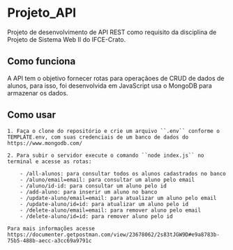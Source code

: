 # Projeto_API 

Projeto de desenvolvimento de API REST como requisito da disciplina de Projeto de Sistema Web II do IFCE-Crato.

## Como funciona

A API tem o objetivo fornecer rotas para operaçãoes de CRUD de dados de alunos, para isso, foi desenvolvida em JavaScript usa o MongoDB para armazenar os dados.

## Como usar

    1. Faça o clone do repositório e crie um arquivo ``.env`` conforme o TEMPLATE.env, com suas credenciais de um banco de dados do https://www.mongodb.com/

    2. Para subir o servidor execute o comando ``node index.js`` no terminal e acesse as rotas:

        - /all-alunos: para consultar todos os alunos cadastrados no banco
        - /aluno/email=email: para consultar um aluno pelo email
        - /aluno/id-id: para consultar um aluno pelo id
        - /add-aluno: para inserir um aluno no banco
        - /update-aluno/email=email: para atualizar um aluno pelo email
        - /update-aluno/id=id: para atualizar um aluno pelo id
        - /delete-aluno/email=email: para remover aluno pelo email
        - /delete-aluno/id=id: para remover aluno pelo id

    Para mais informações acesse https://documenter.getpostman.com/view/23678062/2s83tJGW9D#e9a8783b-75b5-488b-aecc-a3cc69a9791c
